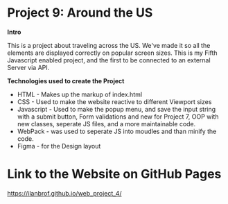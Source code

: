# Project 9: Around the US

**Intro**

This is a project about traveling across the US. We've made it so all the elements are displayed correctly on popular screen sizes.
This is my Fifth Javascript enabled project, and the first to be connected to an external Server via API.

**Technologies used to create the Project**

- HTML - Makes up the markup of index.html
- CSS - Used to make the website reactive to different Viewport sizes
- Javascript - Used to make the popup menu, and save the input string with a submit button, Form validations and new for Project 7, OOP with new classes, seperate JS files, and a more maintainable code.
- WebPack - was used to seperate JS into moudles and than minify the code.
- Figma - for the Design layout

# Link to the Website on GitHub Pages

https://ilanbrof.github.io/web_project_4/
